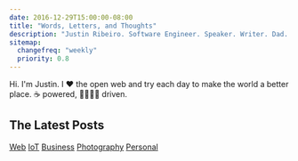 ```yaml
---
date: 2016-12-29T15:00:00-08:00
title: "Words, Letters, and Thoughts"
description: "Justin Ribeiro. Software Engineer. Speaker. Writer. Dad. Occasionally funny."
sitemap:
  changefreq: "weekly"
  priority: 0.8
---
```


<section id="shoutout">
  <p>Hi. I'm Justin. I <span class="red">❤️</span> the open web and try each day to make the world a better place. ☕ powered, <span title="Monica">👩</span><span title="Allison">👧</span><span title="Isabella">👧</span><span title="Evelyn">👧</span> driven.</p>
</section>

## The Latest Posts
<section id="tags">
  <a href="/tags/web/">Web</a> <a href="/tags/iot/">IoT</a> <a href="/tags/business/">Business</a> <a href="/tags/photography/">Photography</a> <a href="/tags/personal/">Personal</a>
</section>
